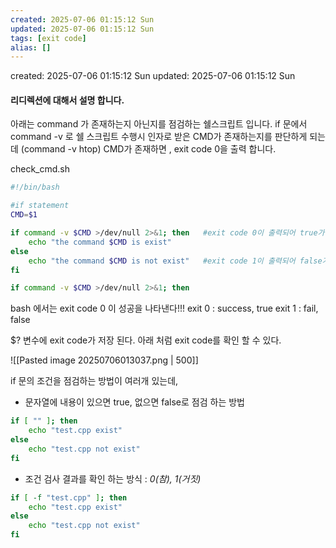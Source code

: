 ```yaml
---
created: 2025-07-06 01:15:12 Sun
updated: 2025-07-06 01:15:12 Sun
tags: [exit code]
alias: []
---
```


created: 2025-07-06 01:15:12 Sun
updated: 2025-07-06 01:15:12 Sun

#### 리디렉션에 대해서 설명 합니다.


아래는 command 가 존재하는지 아닌지를 점검하는 쉘스크립트 입니다. 
if  문에서 command -v 로 쉘 스크립트 수행시 인자로 받은 CMD가 존재하는지를 판단하게 되는데 (command -v htop)
CMD가 존재하면 , exit code 0을 출력 합니다.


check_cmd.sh

```sh
#!/bin/bash

#if statement
CMD=$1

if command -v $CMD >/dev/null 2>&1; then   #exit code 0이 출력되어 true가 된다.
    echo "the command $CMD is exist"
else
	echo "the command $CMD is not exist"   #exit code 1이 출력되어 false가 된다.
fi
```


```bash
if command -v $CMD >/dev/null 2>&1; then   
```

bash 에서는 exit code 0 이 성공을 나타낸다!!!
exit 0 : success, true
exit 1 : fail, false

$? 변수에 exit code가 저장 된다.
아래 처럼 exit code를 확인 할 수 있다.

![[Pasted image 20250706013037.png | 500]]



if 문의 조건을 점검하는 방법이 여러개 있는데,

- 문자열에 내용이 있으면 true, 없으면 false로 점검 하는 방법

```sh
if [ "" ]; then
    echo "test.cpp exist"
else
    echo "test.cpp not exist"
fi
```

- 조건 검사 결과를 확인 하는 방식 : *0(참), 1(거짓)*
```sh
if [ -f "test.cpp" ]; then
    echo "test.cpp exist"
else
    echo "test.cpp not exist"
fi
```